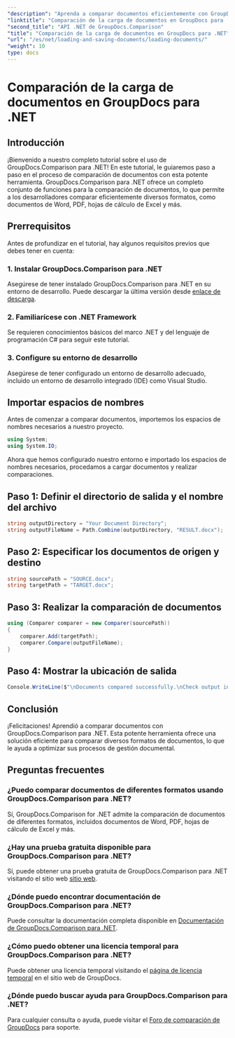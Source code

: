 ```yaml
---
"description": "Aprenda a comparar documentos eficientemente con GroupDocs.Comparison para .NET. Optimice sus procesos de gestión documental."
"linktitle": "Comparación de la carga de documentos en GroupDocs para .NET"
"second_title": "API .NET de GroupDocs.Comparison"
"title": "Comparación de la carga de documentos en GroupDocs para .NET"
"url": "/es/net/loading-and-saving-documents/loading-documents/"
"weight": 10
type: docs
---
```

# Comparación de la carga de documentos en GroupDocs para .NET

## Introducción
¡Bienvenido a nuestro completo tutorial sobre el uso de GroupDocs.Comparison para .NET! En este tutorial, le guiaremos paso a paso en el proceso de comparación de documentos con esta potente herramienta. GroupDocs.Comparison para .NET ofrece un completo conjunto de funciones para la comparación de documentos, lo que permite a los desarrolladores comparar eficientemente diversos formatos, como documentos de Word, PDF, hojas de cálculo de Excel y más.
## Prerrequisitos
Antes de profundizar en el tutorial, hay algunos requisitos previos que debes tener en cuenta:
### 1. Instalar GroupDocs.Comparison para .NET
Asegúrese de tener instalado GroupDocs.Comparison para .NET en su entorno de desarrollo. Puede descargar la última versión desde [enlace de descarga](https://releases.groupdocs.com/comparison/net/).
### 2. Familiarícese con .NET Framework
Se requieren conocimientos básicos del marco .NET y del lenguaje de programación C# para seguir este tutorial.
### 3. Configure su entorno de desarrollo
Asegúrese de tener configurado un entorno de desarrollo adecuado, incluido un entorno de desarrollo integrado (IDE) como Visual Studio.

## Importar espacios de nombres
Antes de comenzar a comparar documentos, importemos los espacios de nombres necesarios a nuestro proyecto.

```csharp
using System;
using System.IO;
```

Ahora que hemos configurado nuestro entorno e importado los espacios de nombres necesarios, procedamos a cargar documentos y realizar comparaciones.
## Paso 1: Definir el directorio de salida y el nombre del archivo
```csharp
string outputDirectory = "Your Document Directory";
string outputFileName = Path.Combine(outputDirectory, "RESULT.docx");
```
## Paso 2: Especificar los documentos de origen y destino
```csharp
string sourcePath = "SOURCE.docx";
string targetPath = "TARGET.docx";
```
## Paso 3: Realizar la comparación de documentos
```csharp
using (Comparer comparer = new Comparer(sourcePath))
{
    comparer.Add(targetPath);
    comparer.Compare(outputFileName);
}
```
## Paso 4: Mostrar la ubicación de salida
```csharp
Console.WriteLine($"\nDocuments compared successfully.\nCheck output in {outputDirectory}.");
```

## Conclusión
¡Felicitaciones! Aprendió a comparar documentos con GroupDocs.Comparison para .NET. Esta potente herramienta ofrece una solución eficiente para comparar diversos formatos de documentos, lo que le ayuda a optimizar sus procesos de gestión documental.
## Preguntas frecuentes
### ¿Puedo comparar documentos de diferentes formatos usando GroupDocs.Comparison para .NET?
Sí, GroupDocs.Comparison for .NET admite la comparación de documentos de diferentes formatos, incluidos documentos de Word, PDF, hojas de cálculo de Excel y más.
### ¿Hay una prueba gratuita disponible para GroupDocs.Comparison para .NET?
Sí, puede obtener una prueba gratuita de GroupDocs.Comparison para .NET visitando el sitio web [sitio web](https://releases.groupdocs.com/).
### ¿Dónde puedo encontrar documentación de GroupDocs.Comparison para .NET?
Puede consultar la documentación completa disponible en [Documentación de GroupDocs.Comparison para .NET](https://tutorials.groupdocs.com/comparison/net/).
### ¿Cómo puedo obtener una licencia temporal para GroupDocs.Comparison para .NET?
Puede obtener una licencia temporal visitando el [página de licencia temporal](https://purchase.groupdocs.com/temporary-license/) en el sitio web de GroupDocs.
### ¿Dónde puedo buscar ayuda para GroupDocs.Comparison para .NET?
Para cualquier consulta o ayuda, puede visitar el [Foro de comparación de GroupDocs](https://forum.groupdocs.com/c/comparison/12) para soporte.